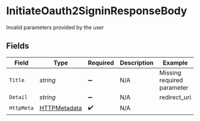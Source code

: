 # InitiateOauth2SigninResponseBody

Invalid parameters provided by the user


## Fields

| Field                                                   | Type                                                    | Required                                                | Description                                             | Example                                                 |
| ------------------------------------------------------- | ------------------------------------------------------- | ------------------------------------------------------- | ------------------------------------------------------- | ------------------------------------------------------- |
| `Title`                                                 | *string*                                                | :heavy_minus_sign:                                      | N/A                                                     | Missing required parameter                              |
| `Detail`                                                | *string*                                                | :heavy_minus_sign:                                      | N/A                                                     | redirect_uri                                            |
| `HttpMeta`                                              | [HTTPMetadata](../../Models/Components/HTTPMetadata.md) | :heavy_check_mark:                                      | N/A                                                     |                                                         |